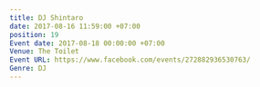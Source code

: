 ```yaml
---
title: DJ Shintaro
date: 2017-08-16 11:59:00 +07:00
position: 19
Event date: 2017-08-18 00:00:00 +07:00
Venue: The Toilet
Event URL: https://www.facebook.com/events/272882936530763/
Genre: DJ
---
```


